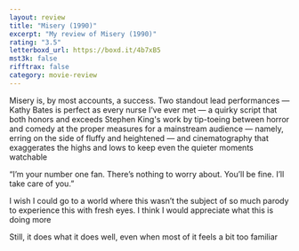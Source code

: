 ```yaml
---
layout: review
title: "Misery (1990)"
excerpt: "My review of Misery (1990)"
rating: "3.5"
letterboxd_url: https://boxd.it/4b7xB5
mst3k: false
rifftrax: false
category: movie-review
---
```


Misery is, by most accounts, a success. Two standout lead performances — Kathy Bates is perfect as every nurse I’ve ever met — a quirky script that both honors and exceeds Stephen King's work by tip-toeing between horror and comedy at the proper measures for a mainstream audience — namely, erring on the side of fluffy and heightened — and cinematography that exaggerates the highs and lows to keep even the quieter moments watchable

“I’m your number one fan. There’s nothing to worry about. You’ll be fine. I’ll take care of you.”

I wish I could go to a world where this wasn’t the subject of so much parody to experience this with fresh eyes. I think I would appreciate what this is doing more

Still, it does what it does well, even when most of it feels a bit too familiar
